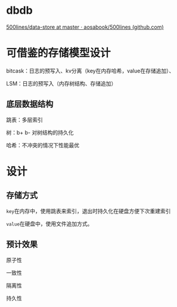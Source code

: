 # dbdb

[500lines/data-store at master · aosabook/500lines (github.com)](https://github.com/aosabook/500lines/tree/master/data-store)

# 可借鉴的存储模型设计

bitcask：日志的预写入、kv分离（key在内存哈希，value在存储追加）、

LSM：日志的预写入（内存树结构、存储追加）

## 底层数据结构

跳表：多层索引

树：b+ b- 对树结构的持久化

哈希：不冲突的情况下性能最优

# 设计

## 存储方式

`key`在内存中，使用跳表来索引，退出时持久化在硬盘方便下次重建索引

`value`在硬盘中，使用文件追加方式。

## 预计效果

原子性

一致性

隔离性

持久性